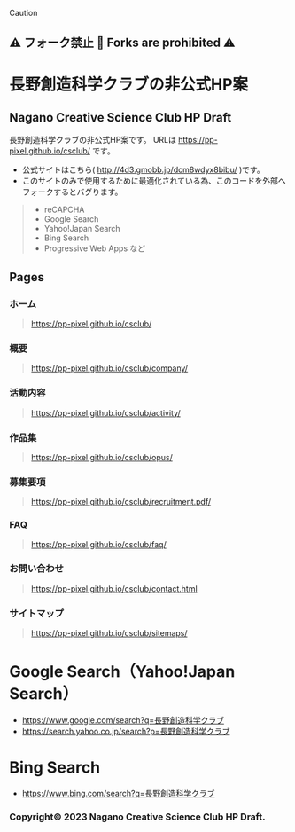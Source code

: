 > [!CAUTION]
> ## ⚠ フォーク禁止 🚫 Forks are prohibited ⚠

# 長野創造科学クラブの非公式HP案
## Nagano Creative Science Club HP Draft

長野創造科学クラブの非公式HP案です。
  URLは https://pp-pixel.github.io/csclub/ です。
- 公式サイトはこちら( http://4d3.gmobb.jp/dcm8wdyx8bibu/ )です。
- このサイトのみで使用するために最適化されている為、このコードを外部へフォークするとバグります。
>   - reCAPCHA
>   - Google Search
>   - Yahoo!Japan Search
>   - Bing Search
>   - Progressive Web Apps
>      など
## Pages
### ホーム
> https://pp-pixel.github.io/csclub/ <br>
### 概要
> https://pp-pixel.github.io/csclub/company/ <br>
### 活動内容
> https://pp-pixel.github.io/csclub/activity/ <br>
### 作品集
> https://pp-pixel.github.io/csclub/opus/
### 募集要項
> https://pp-pixel.github.io/csclub/recruitment.pdf/ <br>
### FAQ
> https://pp-pixel.github.io/csclub/faq/ <br>
### お問い合わせ
> https://pp-pixel.github.io/csclub/contact.html <br>
### サイトマップ
> https://pp-pixel.github.io/csclub/sitemaps/<br>

# Google Search（Yahoo!Japan Search）
- https://www.google.com/search?q=長野創造科学クラブ
- https://search.yahoo.co.jp/search?p=長野創造科学クラブ

# Bing Search
- https://www.bing.com/search?q=長野創造科学クラブ

### Copyright© 2023 Nagano Creative Science Club HP Draft.

